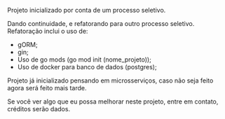 Projeto inicializado por conta de um processo seletivo.

Dando continuidade, e refatorando para outro processo seletivo.
Refatoração inclui o uso de:
- gORM;
- gin;
- Uso de go mods (go mod init (nome_projeto));
- Uso de docker para banco de dados (postgres);

Projeto já inicializado pensando em microsserviços, caso não seja feito agora será feito mais tarde.


Se você ver algo que eu possa melhorar neste projeto, entre em contato, créditos serão dados.